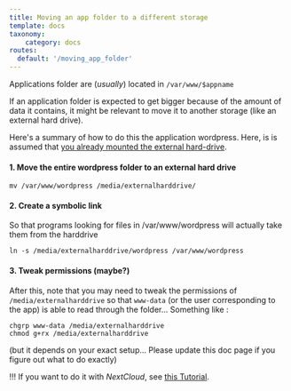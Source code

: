 ```yaml
---
title: Moving an app folder to a different storage
template: docs
taxonomy:
    category: docs
routes:
  default: '/moving_app_folder'
---
```


Applications folder are (*usually*) located in `/var/www/$appname`

If an application folder is expected to get bigger because of the amount of data it contains, it might be relevant to move it to another storage (like an external hard drive).

Here's a summary of how to do this the application wordpress. Here, is is assumed that
[you already mounted the external hard-drive](/external_storage).

#### 1. Move the entire wordpress folder to an external hard drive

```shell
mv /var/www/wordpress /media/externalharddrive/
```

#### 2. Create a symbolic link 

So that programs looking for files in /var/www/wordpress will actually take them from the harddrive

```shell
ln -s /media/externalharddrive/wordpress /var/www/wordpress
```

#### 3. Tweak permissions (maybe?)

After this, note that you may need to tweak the permissions of `/media/externalharddrive` so that `www-data` (or the user corresponding to the app) is able to read through the folder... Something like :
 
```shell
chgrp www-data /media/externalharddrive
chmod g+rx /media/externalharddrive

```

(but it depends on your exact setup... Please update this doc page if you figure
out what to do exactly)

!!! If you want to do it with *NextCloud*, see [this Tutorial](/app_nextcloud).

